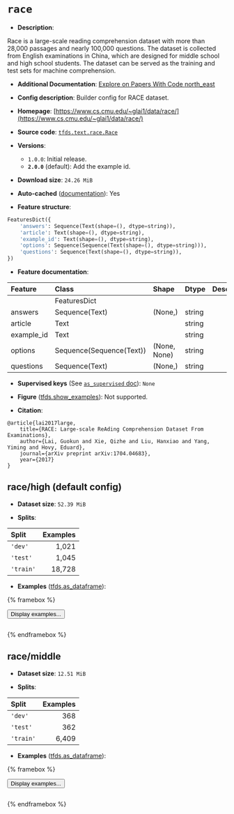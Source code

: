 <div itemscope itemtype="http://schema.org/Dataset">
  <div itemscope itemprop="includedInDataCatalog" itemtype="http://schema.org/DataCatalog">
    <meta itemprop="name" content="TensorFlow Datasets" />
  </div>
  <meta itemprop="name" content="race" />
  <meta itemprop="description" content="Race is a large-scale reading comprehension dataset with more than 28,000&#10;passages and nearly 100,000 questions. The dataset is collected from English&#10;examinations in China, which are designed for middle school and high school&#10;students. The dataset can be served as the training and test sets for machine&#10;comprehension.&#10;&#10;To use this dataset:&#10;&#10;```python&#10;import tensorflow_datasets as tfds&#10;&#10;ds = tfds.load(&#x27;race&#x27;, split=&#x27;train&#x27;)&#10;for ex in ds.take(4):&#10;  print(ex)&#10;```&#10;&#10;See [the guide](https://www.tensorflow.org/datasets/overview) for more&#10;informations on [tensorflow_datasets](https://www.tensorflow.org/datasets).&#10;&#10;" />
  <meta itemprop="url" content="https://www.tensorflow.org/datasets/catalog/race" />
  <meta itemprop="sameAs" content="https://www.cs.cmu.edu/~glai1/data/race/" />
  <meta itemprop="citation" content="@article{lai2017large,&#10;    title={RACE: Large-scale ReAding Comprehension Dataset From Examinations},&#10;    author={Lai, Guokun and Xie, Qizhe and Liu, Hanxiao and Yang, Yiming and Hovy, Eduard},&#10;    journal={arXiv preprint arXiv:1704.04683},&#10;    year={2017}&#10;}" />
</div>

# `race`


*   **Description**:

Race is a large-scale reading comprehension dataset with more than 28,000
passages and nearly 100,000 questions. The dataset is collected from English
examinations in China, which are designed for middle school and high school
students. The dataset can be served as the training and test sets for machine
comprehension.

*   **Additional Documentation**:
    <a class="button button-with-icon" href="https://paperswithcode.com/dataset/race">
    Explore on Papers With Code
    <span class="material-icons icon-after" aria-hidden="true"> north_east
    </span> </a>

*   **Config description**: Builder config for RACE dataset.

*   **Homepage**:
    [https://www.cs.cmu.edu/~glai1/data/race/](https://www.cs.cmu.edu/~glai1/data/race/)

*   **Source code**:
    [`tfds.text.race.Race`](https://github.com/tensorflow/datasets/tree/master/tensorflow_datasets/text/race/race.py)

*   **Versions**:

    *   `1.0.0`: Initial release.
    *   **`2.0.0`** (default): Add the example id.

*   **Download size**: `24.26 MiB`

*   **Auto-cached**
    ([documentation](https://www.tensorflow.org/datasets/performances#auto-caching)):
    Yes

*   **Feature structure**:

```python
FeaturesDict({
    'answers': Sequence(Text(shape=(), dtype=string)),
    'article': Text(shape=(), dtype=string),
    'example_id': Text(shape=(), dtype=string),
    'options': Sequence(Sequence(Text(shape=(), dtype=string))),
    'questions': Sequence(Text(shape=(), dtype=string)),
})
```

*   **Feature documentation**:

Feature    | Class                    | Shape        | Dtype  | Description
:--------- | :----------------------- | :----------- | :----- | :----------
           | FeaturesDict             |              |        |
answers    | Sequence(Text)           | (None,)      | string |
article    | Text                     |              | string |
example_id | Text                     |              | string |
options    | Sequence(Sequence(Text)) | (None, None) | string |
questions  | Sequence(Text)           | (None,)      | string |

*   **Supervised keys** (See
    [`as_supervised` doc](https://www.tensorflow.org/datasets/api_docs/python/tfds/load#args)):
    `None`

*   **Figure**
    ([tfds.show_examples](https://www.tensorflow.org/datasets/api_docs/python/tfds/visualization/show_examples)):
    Not supported.

*   **Citation**:

```
@article{lai2017large,
    title={RACE: Large-scale ReAding Comprehension Dataset From Examinations},
    author={Lai, Guokun and Xie, Qizhe and Liu, Hanxiao and Yang, Yiming and Hovy, Eduard},
    journal={arXiv preprint arXiv:1704.04683},
    year={2017}
}
```


## race/high (default config)

*   **Dataset size**: `52.39 MiB`

*   **Splits**:

Split     | Examples
:-------- | -------:
`'dev'`   | 1,021
`'test'`  | 1,045
`'train'` | 18,728

*   **Examples**
    ([tfds.as_dataframe](https://www.tensorflow.org/datasets/api_docs/python/tfds/as_dataframe)):

<!-- mdformat off(HTML should not be auto-formatted) -->

{% framebox %}

<button id="displaydataframe">Display examples...</button>
<div id="dataframecontent" style="overflow-x:auto"></div>
<script>
const url = "https://storage.googleapis.com/tfds-data/visualization/dataframe/race-high-2.0.0.html";
const dataButton = document.getElementById('displaydataframe');
dataButton.addEventListener('click', async () => {
  // Disable the button after clicking (dataframe loaded only once).
  dataButton.disabled = true;

  const contentPane = document.getElementById('dataframecontent');
  try {
    const response = await fetch(url);
    // Error response codes don't throw an error, so force an error to show
    // the error message.
    if (!response.ok) throw Error(response.statusText);

    const data = await response.text();
    contentPane.innerHTML = data;
  } catch (e) {
    contentPane.innerHTML =
        'Error loading examples. If the error persist, please open '
        + 'a new issue.';
  }
});
</script>

{% endframebox %}

<!-- mdformat on -->

## race/middle

*   **Dataset size**: `12.51 MiB`

*   **Splits**:

Split     | Examples
:-------- | -------:
`'dev'`   | 368
`'test'`  | 362
`'train'` | 6,409

*   **Examples**
    ([tfds.as_dataframe](https://www.tensorflow.org/datasets/api_docs/python/tfds/as_dataframe)):

<!-- mdformat off(HTML should not be auto-formatted) -->

{% framebox %}

<button id="displaydataframe">Display examples...</button>
<div id="dataframecontent" style="overflow-x:auto"></div>
<script>
const url = "https://storage.googleapis.com/tfds-data/visualization/dataframe/race-middle-2.0.0.html";
const dataButton = document.getElementById('displaydataframe');
dataButton.addEventListener('click', async () => {
  // Disable the button after clicking (dataframe loaded only once).
  dataButton.disabled = true;

  const contentPane = document.getElementById('dataframecontent');
  try {
    const response = await fetch(url);
    // Error response codes don't throw an error, so force an error to show
    // the error message.
    if (!response.ok) throw Error(response.statusText);

    const data = await response.text();
    contentPane.innerHTML = data;
  } catch (e) {
    contentPane.innerHTML =
        'Error loading examples. If the error persist, please open '
        + 'a new issue.';
  }
});
</script>

{% endframebox %}

<!-- mdformat on -->